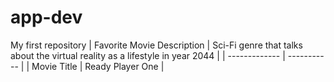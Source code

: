 # app-dev
My first repository
| Favorite Movie Description | Sci-Fi genre that talks about the virtual reality as a lifestyle in year 2044 |
| ------------- | ----------- |
| Movie Title | Ready Player One |


